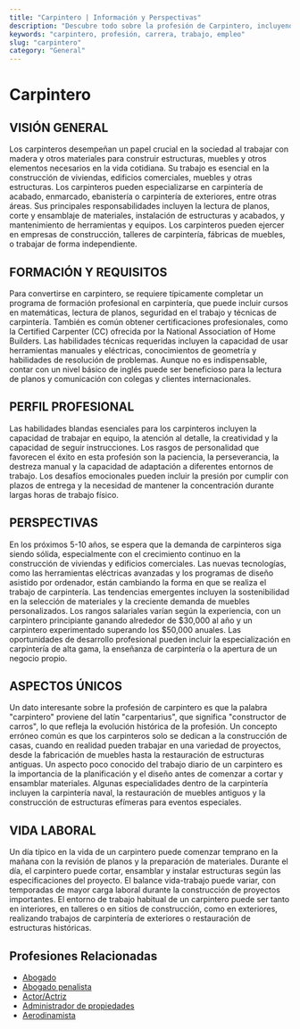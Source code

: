 ```yaml
---
title: "Carpintero | Información y Perspectivas"
description: "Descubre todo sobre la profesión de Carpintero, incluyendo responsabilidades, requisitos y oportunidades."
keywords: "carpintero, profesión, carrera, trabajo, empleo"
slug: "carpintero"
category: "General"
---
```


# Carpintero

## VISIÓN GENERAL

Los carpinteros desempeñan un papel crucial en la sociedad al trabajar con madera y otros materiales para construir estructuras, muebles y otros elementos necesarios en la vida cotidiana. Su trabajo es esencial en la construcción de viviendas, edificios comerciales, muebles y otras estructuras. Los carpinteros pueden especializarse en carpintería de acabado, enmarcado, ebanistería o carpintería de exteriores, entre otras áreas. Sus principales responsabilidades incluyen la lectura de planos, corte y ensamblaje de materiales, instalación de estructuras y acabados, y mantenimiento de herramientas y equipos. Los carpinteros pueden ejercer en empresas de construcción, talleres de carpintería, fábricas de muebles, o trabajar de forma independiente.

## FORMACIÓN Y REQUISITOS

Para convertirse en carpintero, se requiere típicamente completar un programa de formación profesional en carpintería, que puede incluir cursos en matemáticas, lectura de planos, seguridad en el trabajo y técnicas de carpintería. También es común obtener certificaciones profesionales, como la Certified Carpenter (CC) ofrecida por la National Association of Home Builders. Las habilidades técnicas requeridas incluyen la capacidad de usar herramientas manuales y eléctricas, conocimientos de geometría y habilidades de resolución de problemas. Aunque no es indispensable, contar con un nivel básico de inglés puede ser beneficioso para la lectura de planos y comunicación con colegas y clientes internacionales.

## PERFIL PROFESIONAL

Las habilidades blandas esenciales para los carpinteros incluyen la capacidad de trabajar en equipo, la atención al detalle, la creatividad y la capacidad de seguir instrucciones. Los rasgos de personalidad que favorecen el éxito en esta profesión son la paciencia, la perseverancia, la destreza manual y la capacidad de adaptación a diferentes entornos de trabajo. Los desafíos emocionales pueden incluir la presión por cumplir con plazos de entrega y la necesidad de mantener la concentración durante largas horas de trabajo físico.

## PERSPECTIVAS

En los próximos 5-10 años, se espera que la demanda de carpinteros siga siendo sólida, especialmente con el crecimiento continuo en la construcción de viviendas y edificios comerciales. Las nuevas tecnologías, como las herramientas eléctricas avanzadas y los programas de diseño asistido por ordenador, están cambiando la forma en que se realiza el trabajo de carpintería. Las tendencias emergentes incluyen la sostenibilidad en la selección de materiales y la creciente demanda de muebles personalizados. Los rangos salariales varían según la experiencia, con un carpintero principiante ganando alrededor de $30,000 al año y un carpintero experimentado superando los $50,000 anuales. Las oportunidades de desarrollo profesional pueden incluir la especialización en carpintería de alta gama, la enseñanza de carpintería o la apertura de un negocio propio.

## ASPECTOS ÚNICOS

Un dato interesante sobre la profesión de carpintero es que la palabra "carpintero" proviene del latín "carpentarius", que significa "constructor de carros", lo que refleja la evolución histórica de la profesión. Un concepto erróneo común es que los carpinteros solo se dedican a la construcción de casas, cuando en realidad pueden trabajar en una variedad de proyectos, desde la fabricación de muebles hasta la restauración de estructuras antiguas. Un aspecto poco conocido del trabajo diario de un carpintero es la importancia de la planificación y el diseño antes de comenzar a cortar y ensamblar materiales. Algunas especialidades dentro de la carpintería incluyen la carpintería naval, la restauración de muebles antiguos y la construcción de estructuras efímeras para eventos especiales.

## VIDA LABORAL

Un día típico en la vida de un carpintero puede comenzar temprano en la mañana con la revisión de planos y la preparación de materiales. Durante el día, el carpintero puede cortar, ensamblar y instalar estructuras según las especificaciones del proyecto. El balance vida-trabajo puede variar, con temporadas de mayor carga laboral durante la construcción de proyectos importantes. El entorno de trabajo habitual de un carpintero puede ser tanto en interiores, en talleres o en sitios de construcción, como en exteriores, realizando trabajos de carpintería de exteriores o restauración de estructuras históricas.
## Profesiones Relacionadas

- [Abogado](/profesiones/abogado/)
- [Abogado penalista](/profesiones/abogado-penalista/)
- [Actor/Actriz](/profesiones/actor-actriz/)
- [Administrador de propiedades](/profesiones/administrador-de-propiedades/)
- [Aerodinamista](/profesiones/aerodinamista/)

